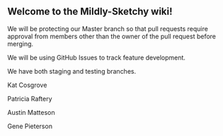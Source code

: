 ## Welcome to the Mildly-Sketchy wiki!
We will be protecting our Master branch so that pull requests require approval from members other than the owner of the pull request before merging.

We will be using GitHub Issues to track feature development.

We have both staging and testing branches.

Kat Cosgrove

Patricia Raftery

Austin Matteson

Gene Pieterson